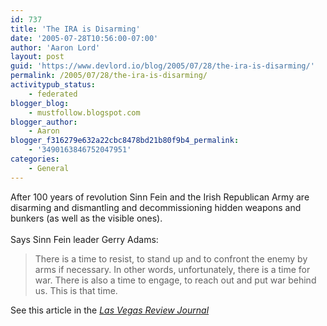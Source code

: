 ```yaml
---
id: 737
title: 'The IRA is Disarming'
date: '2005-07-28T10:56:00-07:00'
author: 'Aaron Lord'
layout: post
guid: 'https://www.devlord.io/blog/2005/07/28/the-ira-is-disarming/'
permalink: /2005/07/28/the-ira-is-disarming/
activitypub_status:
    - federated
blogger_blog:
    - mustfollow.blogspot.com
blogger_author:
    - Aaron
blogger_f316279e632a22cbc8478bd21b80f9b4_permalink:
    - '3490163846752047951'
categories:
    - General
---
```


After 100 years of revolution Sinn Fein and the Irish Republican Army are disarming and dismantling and decommissioning hidden weapons and bunkers (as well as the visible ones).<br /><br />Says Sinn Fein leader Gerry Adams:<br /><blockquote>There is a time to resist, to stand up and to confront the enemy by arms if necessary. In other words, unfortunately, there is a time for war. There is also a time to engage, to reach out and put war behind us. This is that time.</blockquote>See this article in the <a href="http://hosted.ap.org/dynamic/stories/N/NIRELAND_IRA?SITE=NVLAS&amp;TEMPLATE=DEFAULT&amp;SECTION=HOME"><i>Las Vegas Review Journal</i></a><div class="blogger-post-footer"><img width='1' height='1' src='https://blogger.googleusercontent.com/tracker/2602771351651662379-3490163846752047951?l=mustfollow.blogspot.com' alt='' /></div>